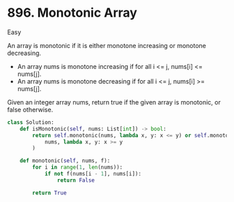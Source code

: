 # 896. Monotonic Array

Easy

An array is monotonic if it is either monotone increasing or monotone decreasing.

- An array nums is monotone increasing if for all i <= j, nums[i] <= nums[j].
- An array nums is monotone decreasing if for all i <= j, nums[i] >= nums[j].

Given an integer array nums, return true if the given array is monotonic, or false otherwise.

```python
class Solution:
    def isMonotonic(self, nums: List[int]) -> bool:
        return self.monotonic(nums, lambda x, y: x <= y) or self.monotonic(
            nums, lambda x, y: x >= y
        )

    def monotonic(self, nums, f):
        for i in range(1, len(nums)):
            if not f(nums[i - 1], nums[i]):
                return False

        return True
```
